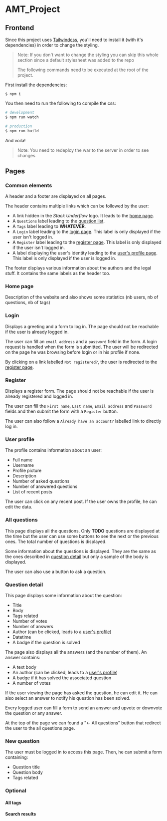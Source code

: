 # AMT\_Project
## Frontend
Since this project uses [Tailwindcss](https://tailwindcss.com/), you'll need to install it (with it's dependencies) in order to change the styling.
> Note: If you don't want to change the styling you can skip this whole section since a default stylesheet was added to the repo
> 
> The following commands need to be executed at the root of the project.

First install the dependencies:
```
$ npm i
```

You then need to run the following to compile the css:
```sh
# development
$ npm run watch

# production
$ npm run build
```

And voila!
> Note: You need to redeploy the war to the server in order to see changes

## Pages

### Common elements

A header and a footer are displayed on all pages.

The header contains multiple links which can be followed by the user:

- A link hidden in the *Stack Underflow* logo. It leads to the [home page](#home-page).
- A `Questions` label leading to the [question list](#all-questions).
- A `Tags` label leading to **WHATEVER**.
- A `Login` label leading to the [login page](#login). This label is only displayed if the user isn't logged in.
- A `Register` label leading to the [register page](#register). This label is only displayed if the user isn't logged in.
- A label displaying the user's identity leading to the [user's profile page](#user-profile). This label is only displayed if the user is logged in.

The footer displays various information about the authors and the legal stuff. It contains the same labels as the header too.

### Home page

Description of the website and also shows some
statistics (nb users, nb of questions, nb of tags)

### Login

Displays a greeting and a form to log in. The page should not be reachable if the user is already logged in.

The user can fill an `email address` and a `password` field in the form. A login request is handled when the form is submitted. The user will be redirected on the page he was browsing before login or in his profile if none.

By clicking on a link labelled `Not registered?`, the user is redirected to the [register page](#register).

### Register

Displays a register form. The page should not be reachable if the user is already registered and logged in.

The user can fill the `First name`, `Last name`, `Email address` and `Password` fields and then submit the form with a `Register` button.

The user can also follow a `Already have an account?` labelled link to directly log in.

### User profile

The profile contains information about an user:

- Full name
- Username
- Profile picture
- Description
- Number of asked questions
- Number of answered questions
- List of recent posts

The user can click on any recent post. If the user owns the profile, he can edit the data.

### All questions

This page displays all the questions. Only **TODO** questions are displayed at the time but the user can use some buttons to see the next or the previous ones. The total number of questions is displayed.

Some information about the questions is displayed. They are the same as the ones described in [question detail](#question-detail) but only a sample of the body is displayed.

The user can also use a button to ask a question.

### Question detail

This page displays some information about the question:

- Title
- Body
- Tags related
- Number of votes
- Number of answers
- Author (can be clicked, leads to a [user's profile](#user-profile))
- Datetime
- A badge if the question is solved

The page also displays all the answers (and the number of them). An answer contains:

- A text body
- An author (can be clicked, leads to a [user's profile](#user-profile))
- A badge if it has solved the associated question
- A number of votes

If the user viewing the page has asked the question, he can edit it. He can also select an answer to notify his question has been solved.

Every logged user can fill a form to send an answer and upvote or downvote the question or any answer.

At the top of the page we can found a "<- All questions" button that redirect the user to the all questions page.

### New question

The user must be logged in to access this page. Then, he can submit a form containing:

- Question title
- Question body
- Tags related

### Optional
#### All tags
#### Search results
